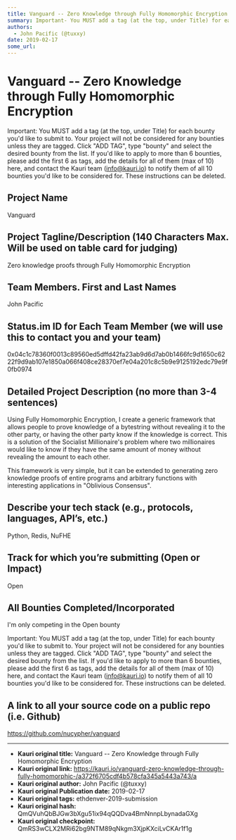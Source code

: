```yaml
---
title: Vanguard -- Zero Knowledge through Fully Homomorphic Encryption
summary: Important- You MUST add a tag (at the top, under Title) for each bounty youd like to submit to. Your project will not be considered for any bounties unless they are tagged. Click ADD TAG, type bounty and select the desired bounty from the list. If youd like to apply to more than 6 bounties, please add the first 6 as tags, add the details for all of them (max of 10) here, and contact the Kauri team (info@kauri.io) to notify them of all 10 bounties youd like to be considered for. These instruction
authors:
  - John Pacific (@tuxxy)
date: 2019-02-17
some_url: 
---
```


# Vanguard -- Zero Knowledge through Fully Homomorphic Encryption



Important: You MUST add a tag (at the top, under Title) for each bounty you'd like to submit to. Your project will not be considered for any bounties unless they are tagged. Click "ADD TAG", type  "bounty" and select the desired bounty from the list. If you'd like to apply to more than 6 bounties, please add the first 6 as tags, add the details for all of them (max of 10) here, and contact the Kauri team (info@kauri.io) to notify them of all 10 bounties you'd like to be considered for. These instructions can be deleted.

## Project Name
Vanguard


## Project Tagline/Description (140 Characters Max. Will be used on table card for judging)
Zero knowledge proofs through Fully Homomorphic Encryption


## Team Members. First and Last Names
John Pacific

## Status.im ID for Each Team Member (we will use this to contact you and your team)
0x04c1c78360f0013c89560ed5dffd42fa23ab9d6d7ab0b1466fc9d1650c6222f9d9ab107e1850a066f408ce28370ef7e04a201c8c5b9e9125192edc79e9f0fb0974

## Detailed Project Description (no more than 3-4 sentences)
Using Fully Homomorphic Encryption, I create a generic framework that allows people to prove knowledge of a bytestring without revealing it to the other party, or having the other party know if the knowledge is correct. This is a solution of the Socialist Millionaire's problem where two millionaires would like to know if they have the same amount of money without revealing the amount to each other.

This framework is very simple, but it can be extended to generating zero knowledge proofs of entire programs and arbitrary functions with interesting applications in "Oblivious Consensus".

## Describe your tech stack (e.g., protocols, languages, API’s, etc.)
Python, Redis, NuFHE


## Track for which you’re submitting (Open or Impact)
Open


## All Bounties Completed/Incorporated
I'm only competing in the Open bounty

Important: You MUST add a tag (at the top, under Title) for each bounty you'd like to submit to. Your project will not be considered for any bounties unless they are tagged. Click "ADD TAG", type  "bounty" and select the desired bounty from the list. If you'd like to apply to more than 6 bounties, please add the first 6 as tags, add the details for all of them (max of 10) here, and contact the Kauri team (info@kauri.io) to notify them of all 10 bounties you'd like to be considered for. These instructions can be deleted.

## A link to all your source code on a public repo (i.e. Github)
https://github.com/nucypher/vanguard






---

- **Kauri original title:** Vanguard -- Zero Knowledge through Fully Homomorphic Encryption
- **Kauri original link:** https://kauri.io/vanguard-zero-knowledge-through-fully-homomorphic-/a372f6705cdf4b578cfa345a5443a743/a
- **Kauri original author:** John Pacific (@tuxxy)
- **Kauri original Publication date:** 2019-02-17
- **Kauri original tags:** ethdenver-2019-submission
- **Kauri original hash:** QmQVuhQbBJGw3bXgu51ix94qQQDva4BmNnnpLbynadaGXg
- **Kauri original checkpoint:** QmRS3wCLX2MRi62bg9NTM89qNkgm3XjpKXciLvCKAr1f1g



